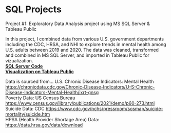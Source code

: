 # SQL Projects
Project #1: Exploratory Data Analysis project using MS SQL Server &amp; Tableau Public

In this project, I combined data from various U.S. government departments including the CDC, HRSA, and NHI to explore trends in mental health among U.S. adults between 2019 and 2020. The data was cleaned, transformed and combined in MS SQL Server, and imported in Tableau Public for vizualization. 
<br>  <a href="https://github.com/sarah-h1125/SQL_Projects/blob/main/SQLQuery_MentalHealthData.sql"><b>SQL Server Code</b></a>
<br>  <a href="https://public.tableau.com/app/profile/sarah.heacox/viz/MentalHealthinU_S_2019-2020/Dashboard1" target="_blank"><b>Visualization on Tableau Public</b></a>

Data is sourced from...
  U.S. Chronic Disease Indicators: Mental Health https://chronicdata.cdc.gov/Chronic-Disease-Indicators/U-S-Chronic-Disease-Indicators-Mental-Health/ixrt-gnsg
  <br>Poverty Data: US Census Bureau https://www.census.gov/library/publications/2021/demo/p60-273.html
  <br>Suicide Data: CDC https://www.cdc.gov/nchs/pressroom/sosmap/suicide-mortality/suicide.htm
  <br>HPSA (Health Provider Shortage Area) Data: https://data.hrsa.gov/data/download
